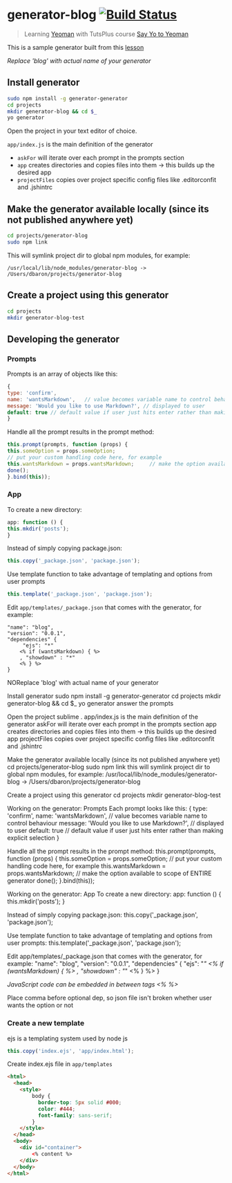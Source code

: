 # generator-blog [![Build Status](https://secure.travis-ci.org/danielabar/generator-blog.png?branch=master)](https://travis-ci.org/danielabar/generator-blog)

> Learning [Yeoman](http://yeoman.io) with TutsPlus course [Say Yo to Yeoman](https://courses.tutsplus.com/courses/say-yo-to-yeoman)

This is a sample generator built from this [lesson](https://courses.tutsplus.com/courses/say-yo-to-yeoman/lessons/generators)

_Replace 'blog' with actual name of your generator_

## Install generator

  ```bash
  sudo npm install -g generator-generator
  cd projects
  mkdir generator-blog && cd $_
  yo generator
  ```

Open the project in your text editor of choice.

`app/index.js` is the main definition of the generator

* `askFor` will iterate over each prompt in the prompts section
* `app` creates directories and copies files into them -> this builds up the desired app
* `projectFiles` copies over project specific config files like .editorconfit and .jshintrc

## Make the generator available locally (since its not published anywhere yet)

  ```bash
  cd projects/generator-blog
  sudo npm link
  ```

This will symlink project dir to global npm modules, for example:

  ```
  /usr/local/lib/node_modules/generator-blog -> /Users/dbaron/projects/generator-blog
  ```

## Create a project using this generator

  ```bash
  cd projects
  mkdir generator-blog-test
  ```

## Developing the generator

### Prompts

Prompts is an array of objects like this:

  ```javascript
  {
  type: 'confirm',
  name: 'wantsMarkdown',   // value becomes variable name to control behaviour
  message: 'Would you like to use Markdown?', // displayed to user
  default: true // default value if user just hits enter rather than making explicit selection
  }
  ```

Handle all the prompt results in the prompt method:

  ```javascript
  this.prompt(prompts, function (props) {
  this.someOption = props.someOption;
  // put your custom handling code here, for example
  this.wantsMarkdown = props.wantsMarkdown;     // make the option available to scope of ENTIRE generator
  done();
  }.bind(this));
  ```

### App

To create a new directory:

  ```javascript
  app: function () {
  this.mkdir('posts');
  }
  ```

Instead of simply copying package.json:

  ```javascript
  this.copy('_package.json', 'package.json');
  ```

Use template function to take advantage of templating and options from user prompts

  ```javascript
  this.template('_package.json', 'package.json');
  ```

Edit `app/templates/_package.json` that comes with the generator, for example:

  ```
  "name": "blog",
  "version": "0.0.1",
  "dependencies" {
       "ejs": "*"
      <% if (wantsMarkdown) { %>
      , "showdown" : "*"
      <% } %>
  }
  ```

NOReplace 'blog' with actual name of your generator

Install generator
sudo npm install -g generator-generator
cd projects
mkdir generator-blog && cd $_
yo generator
     answer the prompts

Open the project
sublime .
app/index.js is the main definition of the generator
     askFor will iterate over each prompt in the prompts section
     app creates directories and copies files into them -> this builds up the desired app
     projectFiles copies over project specific config files like .editorconfit and .jshintrc

Make the generator available locally (since its not published anywhere yet)
cd projects/generator-blog
sudo npm link
    this will symlink project dir to global npm modules, for example:
    /usr/local/lib/node_modules/generator-blog -> /Users/dbaron/projects/generator-blog

Create a project using this generator
cd projects
mkdir generator-blog-test

Working on the generator: Prompts
Each prompt looks like this:
{
type: 'confirm',
name: 'wantsMarkdown',   // value becomes variable name to control behaviour
message: 'Would you like to use Markdown?', // displayed to user
default: true // default value if user just hits enter rather than making explicit selection
}

Handle all the prompt results in the prompt method:
this.prompt(prompts, function (props) {
    this.someOption = props.someOption;
     // put your custom handling code here, for example
     this.wantsMarkdown = props.wantsMarkdown;     // make the option available to scope of ENTIRE generator
    done();
}.bind(this));

Working on the generator: App
To create a new directory:
app: function () {
    this.mkdir('posts');
}

Instead of simply copying package.json:
this.copy('_package.json', 'package.json');

Use template function to take advantage of templating and options from user prompts:
this.template('_package.json', 'package.json');

Edit app/templates/_package.json that comes with the generator, for example:
"name": "blog",
"version": "0.0.1",
"dependencies" {
     "ejs": "*"
    <% if (wantsMarkdown) { %>
    , "showdown" : "*"
    <% } %>
}

_JavaScript code can be embedded in between tags <% %>_

Place comma before optional dep, so json file isn't broken whether user wants the option or not

### Create a new template
ejs is a templating system used by node js

  ```javascript
  this.copy('index.ejs', 'app/index.html');
  ```

Create index.ejs file in `app/templates`

  ```html
  <html>
    <head>
      <style>
          body {
            border-top: 5px solid #000;
            color: #444;
            font-family: sans-serif;
          }
      </style>
    </head>
    <body>
      <div id="container">
          <% content %>
      </div>
    </body>
  </html>
  ```
